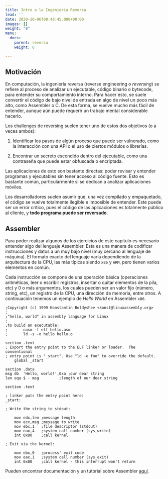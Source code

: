 ```yaml
---
title: Intro a la Ingeniería Reversa
lead: ''
date: 2020-10-06T08:48:45.000+00:00
images: []
weight: "8"
menu:
  docs:
    parent: reversa
    weight: 6

---
```

## Motivación

En computación, la ingeniería reversa (reverse engineering o _reversing_) se refiere al proceso de analizar
un ejecutable, código binario o bytecode, para entender su comportamiento interno.
Para hacer esto, se suele convertir el código de bajo nivel de entrada en algo de nivel un poco más alto,
como Assembler o C. De esta forma, se vuelve mucho más fácil de entender, aunque aún puede requerir un
trabajo mental considerable hacerlo.

Los challenges de reversing suelen tener uno de estos dos objetivos (o a veces ambos):
1. Identificar los pasos de algún proceso que puede ser vulnerado, como la interacción con una API o el uso
de ciertos módulos o librerías.

2. Encontrar un secreto escondido dentro del ejecutable, como una contraseña que puede estar obfuscada o
encriptada.

Las aplicaciones de esto son bastante directas: poder revisar y entender programas y ejecutables sin tener
acceso al código fuente. Esto es bastante común, particularmente si se dedican a analizar aplicaciones móviles.

Los desarrolladores suelen asumir que, una vez compilado y empaquetado, el código se vuelve totalmente
ilegible e imposible de entender. Este puede ser un error crítico, pues el código de las aplicaciones es
totalmente público al cliente, y **todo programa puede ser reversado**.

## Assembler

Para poder realizar algunos de los ejercicios de este capítulo es necesario entender algo del lenguaje Assembler.
Esta es una manera de codificar instrucciones y datos a un muy bajo nivel (muy cercano al lenguaje de máquina).
El formato exacto del lenguaje varía dependiendo de la arquitectura de la CPU, las más típicas siendo `x86` y
`ARM`, pero tienen varios elementos en común.

Cada instrucción se compone de una operación básica (operaciones aritméticas, leer o escribir registros,
insertar o quitar elementos de la pila, etc) y 0 o más argumentos, los cuales pueden ser un valor fijo (número,
string, etc), un registro de la CPU, una dirección de memoria, entre otros. A continuación tenemos un ejemplo
de _Hello World_ en Assembler `x86`.

    ;Copyright (c) 1999 Konstantin Boldyshev <konst@linuxassembly.org>
    ;
    ;"hello, world" in assembly language for Linux
    ;
    ;to build an executable:
    ;       nasm -f elf hello.asm
    ;       ld -s -o hello hello.o

    section .text
    ; Export the entry point to the ELF linker or loader.  The conventional
    ; entry point is "_start". Use "ld -e foo" to override the default.
        global _start

    section .data
    msg db  'Hello, world!',0xa ;our dear string
    len equ $ - msg         ;length of our dear string

    section .text

    ; linker puts the entry point here:
    _start:

    ; Write the string to stdout:

        mov edx,len ;message length
        mov ecx,msg ;message to write
        mov ebx,1   ;file descriptor (stdout)
        mov eax,4   ;system call number (sys_write)
        int 0x80    ;call kernel

    ; Exit via the kernel:

        mov ebx,0   ;process' exit code
        mov eax,1   ;system call number (sys_exit)
        int 0x80    ;call kernel - this interrupt won't return

Pueden encontrar documentación y un tutorial sobre Assembler
[aquí](https://www.tutorialspoint.com/assembly_programming/index.htm).